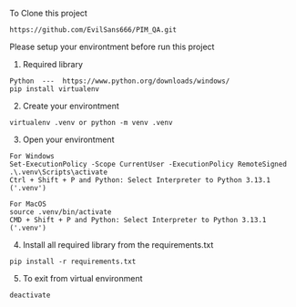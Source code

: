To Clone this project
```
https://github.com/EvilSans666/PIM_QA.git
```

Please setup your environtment before run this project

1. Required library
```
Python  ---  https://www.python.org/downloads/windows/
pip install virtualenv
```
2. Create your environtment
```
virtualenv .venv or python -m venv .venv
```
3. Open your environtment
```
For Windows
Set-ExecutionPolicy -Scope CurrentUser -ExecutionPolicy RemoteSigned
.\.venv\Scripts\activate
Ctrl + Shift + P and Python: Select Interpreter to Python 3.13.1 ('.venv')

For MacOS
source .venv/bin/activate
CMD + Shift + P and Python: Select Interpreter to Python 3.13.1 ('.venv')
```
4. Install all required library from the requirements.txt
```
pip install -r requirements.txt
```
5. To exit from virtual environment
```
deactivate
```